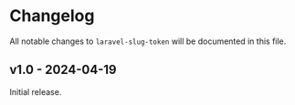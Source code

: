 # Changelog

All notable changes to `laravel-slug-token` will be documented in this file.

## v1.0 - 2024-04-19

Initial release.
